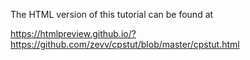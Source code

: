 
The HTML version of this tutorial can be found at

https://htmlpreview.github.io/?https://github.com/zevv/cpstut/blob/master/cpstut.html



